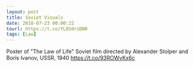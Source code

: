 ```yaml
---
layout: post
title: Soviet Visuals
date: 2018-07-23 00:00:22
tourl: https://t.co/YL8SdrzDB0
tags: [Law]
---
```

Poster of "The Law of Life" Soviet film directed by Alexander Stolper and Boris Ivanov, USSR, 1940 https://t.co/93ROWvKx6c